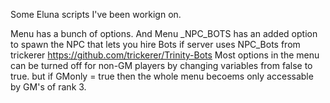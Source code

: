 Some Eluna scripts I've been workign on.

Menu has a bunch of options. And Menu _NPC_BOTS has an added option to spawn the NPC that lets you hire Bots if server uses NPC_Bots from trickerer https://github.com/trickerer/Trinity-Bots
Most options in the menu can be turned off for non-GM players by changing variables from false to true. but if GMonly = true then the whole menu becoems only accessable by GM's of rank 3.